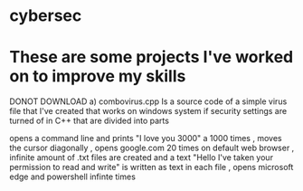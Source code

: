 # cybersec
# These are some projects I've worked on to improve my skills 
DONOT DOWNLOAD 
a) combovirus.cpp 
Is a source code of a simple virus file that I've created that works on windows system if security settings are turned of in C++ that are divided into parts 

   opens a command line and prints "I love you 3000" a 1000 times ,
   moves the cursor diagonally ,
   opens google.com 20 times on default web browser ,
   infinite amount of .txt files are created and a text "Hello I've taken your permission to read and write" is written as text in each file ,
   opens microsoft edge and powershell infinte times 
